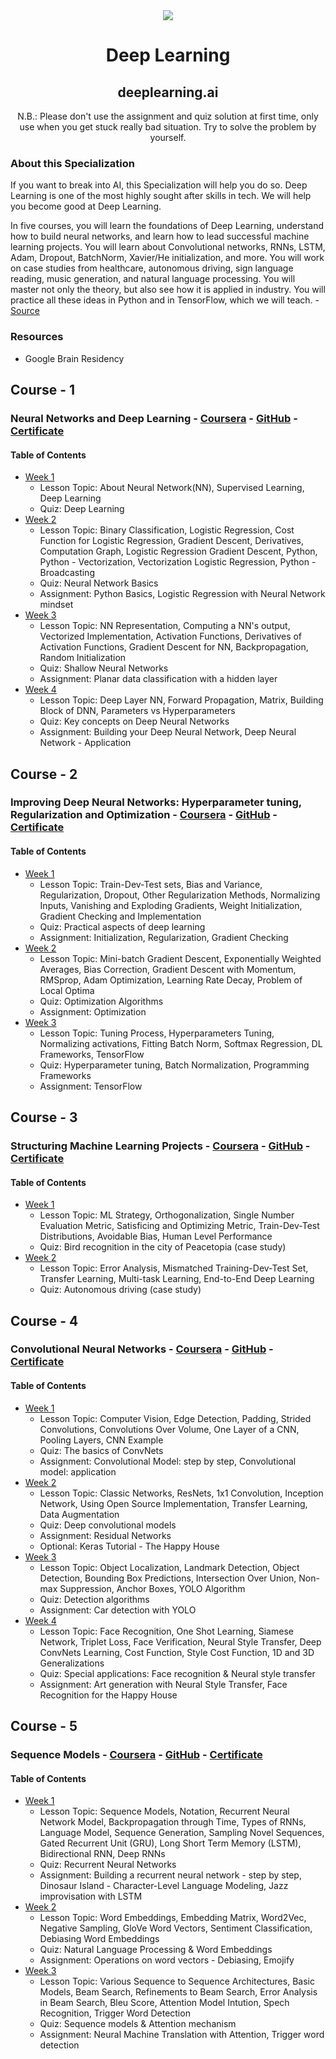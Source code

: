 <div align="center">
    <img src="./background.jpg">
    <h1>Deep Learning</h1>
    <h2>deeplearning.ai</h2>
    <p>N.B.: Please don't use the assignment and quiz solution at first time, only use when you get stuck really bad situation. Try to solve the problem by yourself.</p>
</div>


### About this Specialization
<p>If you want to break into AI, this Specialization will help you do so. Deep Learning is one of the most highly sought after skills in tech. We will help you become good at Deep Learning.<br/>

In five courses, you will learn the foundations of Deep Learning, understand how to build neural networks, and learn how to lead successful machine learning projects. You will learn about Convolutional networks, RNNs, LSTM, Adam, Dropout, BatchNorm, Xavier/He initialization, and more. You will work on case studies from healthcare, autonomous driving, sign language reading, music generation, and natural language processing. You will master not only the theory, but also see how it is applied in industry. You will practice all these ideas in Python and in TensorFlow, which we will teach.  - <a href="https://www.coursera.org/specializations/deep-learning">Source</a></p>


### Resources
- Google Brain Residency


## Course - 1
### Neural Networks and Deep Learning - [Coursera](https://www.coursera.org/learn/neural-networks-deep-learning) - [GitHub](https://github.com/MrinmoiHossain/Deep-Learning-Specialization-Coursera/tree/master/Course_1-Neural_Networks_and_Deep_Learning) - [Certificate](https://www.coursera.org/account/accomplishments/certificate/DD9BEFKMBQVD)

#### Table of Contents
* [Week 1](https://github.com/MrinmoiHossain/Deep-Learning-Specialization-Coursera/tree/master/Course_1-Neural_Networks_and_Deep_Learning/Week-1)
    * Lesson Topic: About Neural Network(NN), Supervised Learning, Deep Learning
    * Quiz: Deep Learning
* [Week 2](https://github.com/MrinmoiHossain/Deep-Learning-Specialization-Coursera/tree/master/Course_1-Neural_Networks_and_Deep_Learning/Week-2)
    * Lesson Topic: Binary Classification, Logistic Regression, Cost Function for Logistic Regression, Gradient Descent, Derivatives, Computation Graph, Logistic Regression Gradient Descent, Python, Python - Vectorization, Vectorization Logistic Regression, Python - Broadcasting
    * Quiz: Neural Network Basics
    * Assignment: Python Basics, Logistic Regression with Neural Network mindset
* [Week 3](https://github.com/MrinmoiHossain/Deep-Learning-Specialization-Coursera/tree/master/Course_1-Neural_Networks_and_Deep_Learning/Week-3)
    * Lesson Topic: NN Representation, Computing a NN's output, Vectorized Implementation, Activation Functions, Derivatives of Activation Functions, Gradient Descent for NN, Backpropagation, Random Initialization
    * Quiz: Shallow Neural Networks
    * Assignment: Planar data classification with a hidden layer
* [Week 4](https://github.com/MrinmoiHossain/Deep-Learning-Specialization-Coursera/tree/master/Course_1-Neural_Networks_and_Deep_Learning/Week-4)
    * Lesson Topic: Deep Layer NN, Forward Propagation, Matrix, Building Block of DNN, Parameters vs Hyperparameters
    * Quiz: Key concepts on Deep Neural Networks
    * Assignment: Building your Deep Neural Network, Deep Neural Network - Application



## Course - 2
### Improving Deep Neural Networks: Hyperparameter tuning, Regularization and Optimization - [Coursera](https://www.coursera.org/learn/deep-neural-network) - [GitHub](https://github.com/MrinmoiHossain/Deep-Learning-Specialization-Coursera/tree/master/Course_2-Improving_Deep_Neural_Networks_Hyperparameter_tuning_Regularization_and_Optimization) - [Certificate](https://www.coursera.org/account/accomplishments/certificate/XBNJEFZ4NDHJ)

#### Table of Contents
* [Week 1](https://github.com/MrinmoiHossain/Deep-Learning-Specialization-Coursera/tree/master/Course_2-Improving_Deep_Neural_Networks_Hyperparameter_tuning_Regularization_and_Optimization/Week-1)
    * Lesson Topic: Train-Dev-Test sets, Bias and Variance, Regularization, Dropout, Other Regularization Methods, Normalizing Inputs, Vanishing and Exploding Gradients, Weight Initialization, Gradient Checking and Implementation
    * Quiz: Practical aspects of deep learning
    * Assignment: Initialization, Regularization, Gradient Checking
* [Week 2](https://github.com/MrinmoiHossain/Deep-Learning-Specialization-Coursera/tree/master/Course_2-Improving_Deep_Neural_Networks_Hyperparameter_tuning_Regularization_and_Optimization/Week-2)
    * Lesson Topic: Mini-batch Gradient Descent, Exponentially Weighted Averages, Bias Correction, Gradient Descent with Momentum, RMSprop, Adam Optimization, Learning Rate Decay, Problem of Local Optima
    * Quiz: Optimization Algorithms
    * Assignment: Optimization
* [Week 3](https://github.com/MrinmoiHossain/Deep-Learning-Specialization-Coursera/tree/master/Course_2-Improving_Deep_Neural_Networks_Hyperparameter_tuning_Regularization_and_Optimization/Week-3)
    * Lesson Topic: Tuning Process, Hyperparameters Tuning, Normalizing activations, Fitting Batch Norm, Softmax Regression, DL Frameworks, TensorFlow
    * Quiz: Hyperparameter tuning, Batch Normalization, Programming Frameworks
    * Assignment: TensorFlow



## Course - 3
### Structuring Machine Learning Projects - [Coursera](https://www.coursera.org/learn/machine-learning-projects) - [GitHub](https://github.com/MrinmoiHossain/Deep-Learning-Specialization-Coursera/tree/master/Course_3-Structuring_Machine_Learning_Projects) - [Certificate](https://www.coursera.org/account/accomplishments/certificate/9SSBZED9PQKA)

#### Table of Contents
* [Week 1](https://github.com/MrinmoiHossain/Deep-Learning-Specialization-Coursera/tree/master/Course_3-Structuring_Machine_Learning_Projects/Week-1)
    * Lesson Topic: ML Strategy, Orthogonalization, Single Number Evaluation Metric, Satisficing and Optimizing Metric, Train-Dev-Test Distributions, Avoidable Bias, Human Level Performance
    * Quiz: Bird recognition in the city of Peacetopia (case study)
* [Week 2](https://github.com/MrinmoiHossain/Deep-Learning-Specialization-Coursera/tree/master/Course_3-Structuring_Machine_Learning_Projects/Week-2)
    * Lesson Topic: Error Analysis, Mismatched Training-Dev-Test Set, Transfer Learning, Multi-task Learning, End-to-End Deep Learning
    * Quiz: Autonomous driving (case study)



## Course - 4
### Convolutional Neural Networks - [Coursera](https://www.coursera.org/learn/convolutional-neural-networks) - [GitHub](https://github.com/MrinmoiHossain/Deep-Learning-Specialization-Coursera/tree/master/Course_4-Convolutional_Neural_Networks) - [Certificate](https://www.coursera.org/account/accomplishments/certificate/92ATEV8QCXZB)

#### Table of Contents
* [Week 1](https://github.com/MrinmoiHossain/Deep-Learning-Specialization-Coursera/tree/master/Course_4-Convolutional_Neural_Networks/Week-1)
    * Lesson Topic: Computer Vision, Edge Detection, Padding, Strided Convolutions, Convolutions Over Volume, One Layer of a CNN, Pooling Layers, CNN Example
    * Quiz: The basics of ConvNets
    * Assignment: Convolutional Model: step by step, Convolutional model: application
* [Week 2](https://github.com/MrinmoiHossain/Deep-Learning-Specialization-Coursera/tree/master/Course_4-Convolutional_Neural_Networks/Week-2)
    * Lesson Topic: Classic Networks, ResNets, 1x1 Convolution, Inception Network, Using Open Source Implementation, Transfer Learning, Data Augmentation
    * Quiz: Deep convolutional models
    * Assignment: Residual Networks
    * Optional: Keras Tutorial - The Happy House
* [Week 3](https://github.com/MrinmoiHossain/Deep-Learning-Specialization-Coursera/tree/master/Course_4-Convolutional_Neural_Networks/Week-3)
    * Lesson Topic: Object Localization, Landmark Detection, Object Detection, Bounding Box Predictions, Intersection Over Union, Non-max Suppression, Anchor Boxes, YOLO Algorithm
    * Quiz: Detection algorithms
    * Assignment: Car detection with YOLO
* [Week 4](https://github.com/MrinmoiHossain/Deep-Learning-Specialization-Coursera/tree/master/Course_4-Convolutional_Neural_Networks/Week-4)
    * Lesson Topic: Face Recognition, One Shot Learning, Siamese Network, Triplet Loss, Face Verification, Neural Style Transfer, Deep ConvNets Learning, Cost Function, Style Cost Function, 1D and 3D Generalizations
    * Quiz: Special applications: Face recognition & Neural style transfer
    * Assignment: Art generation with Neural Style Transfer, Face Recognition for the Happy House



## Course - 5
### Sequence Models - [Coursera](https://www.coursera.org/learn/nlp-sequence-models) - [GitHub](https://github.com/MrinmoiHossain/Deep-Learning-Specialization-Coursera/tree/master/Course_5-Sequence_Models) - [Certificate](https://www.coursera.org/account/accomplishments/certificate/YXTEQ4LLN6QN)

#### Table of Contents
* [Week 1](https://github.com/MrinmoiHossain/Deep-Learning-Specialization-Coursera/tree/master/Course_5-Sequence_Models/Week-1)
    * Lesson Topic: Sequence Models, Notation, Recurrent Neural Network Model, Backpropagation through Time, Types of RNNs, Language Model, Sequence Generation, Sampling Novel Sequences, Gated Recurrent Unit (GRU), Long Short Term Memory (LSTM), Bidirectional RNN, Deep RNNs
    * Quiz: Recurrent Neural Networks
    * Assignment: Building a recurrent neural network - step by step, Dinosaur Island - Character-Level Language Modeling, Jazz improvisation with LSTM
* [Week 2](https://github.com/MrinmoiHossain/Deep-Learning-Specialization-Coursera/tree/master/Course_5-Sequence_Models/Week-2)
    * Lesson Topic: Word Embeddings, Embedding Matrix, Word2Vec, Negative Sampling, GloVe Word Vectors, Sentiment Classification, Debiasing Word Embeddings
    * Quiz: Natural Language Processing & Word Embeddings
    * Assignment: Operations on word vectors - Debiasing, Emojify
* [Week 3](https://github.com/MrinmoiHossain/Deep-Learning-Specialization-Coursera/tree/master/Course_5-Sequence_Models/Week-3)
    * Lesson Topic: Various Sequence to Sequence Architectures, Basic Models, Beam Search, Refinements to Beam Search, Error Analysis in Beam Search, Bleu Score, Attention Model Intution, Spech Recognition, Trigger Word Detection
    * Quiz: Sequence models & Attention mechanism
    * Assignment: Neural Machine Translation with Attention, Trigger word detection
